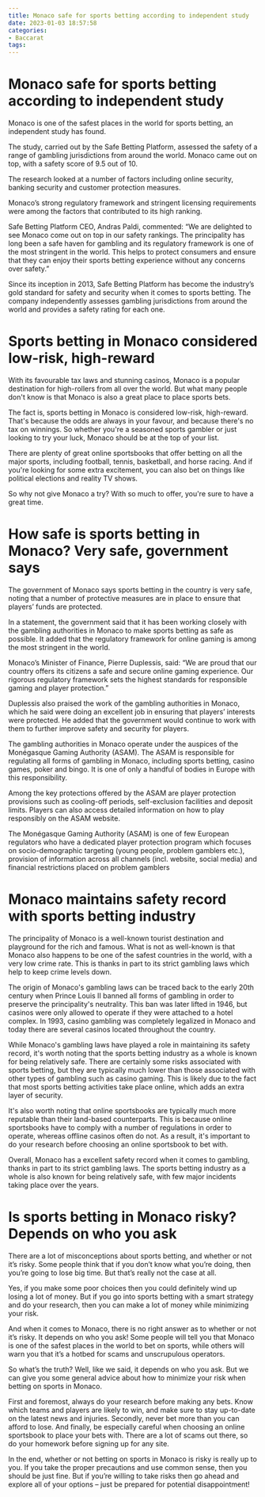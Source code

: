 ```yaml
---
title: Monaco safe for sports betting according to independent study 
date: 2023-01-03 18:57:58
categories:
- Baccarat
tags:
---
```



#  Monaco safe for sports betting according to independent study 

Monaco is one of the safest places in the world for sports betting, an independent study has found.

The study, carried out by the Safe Betting Platform, assessed the safety of a range of gambling jurisdictions from around the world. Monaco came out on top, with a safety score of 9.5 out of 10.

The research looked at a number of factors including online security, banking security and customer protection measures.

Monaco’s strong regulatory framework and stringent licensing requirements were among the factors that contributed to its high ranking.

Safe Betting Platform CEO, Andras Paldi, commented: “We are delighted to see Monaco come out on top in our safety rankings. The principality has long been a safe haven for gambling and its regulatory framework is one of the most stringent in the world. This helps to protect consumers and ensure that they can enjoy their sports betting experience without any concerns over safety.”

Since its inception in 2013, Safe Betting Platform has become the industry’s gold standard for safety and security when it comes to sports betting. The company independently assesses gambling jurisdictions from around the world and provides a safety rating for each one.

#  Sports betting in Monaco considered low-risk, high-reward 

With its favourable tax laws and stunning casinos, Monaco is a popular destination for high-rollers from all over the world. But what many people don't know is that Monaco is also a great place to place sports bets.

The fact is, sports betting in Monaco is considered low-risk, high-reward. That's because the odds are always in your favour, and because there's no tax on winnings. So whether you're a seasoned sports gambler or just looking to try your luck, Monaco should be at the top of your list.

There are plenty of great online sportsbooks that offer betting on all the major sports, including football, tennis, basketball, and horse racing. And if you're looking for some extra excitement, you can also bet on things like political elections and reality TV shows.

So why not give Monaco a try? With so much to offer, you're sure to have a great time.

#  How safe is sports betting in Monaco? Very safe, government says 

The government of Monaco says sports betting in the country is very safe, noting that a number of protective measures are in place to ensure that players’ funds are protected.

In a statement, the government said that it has been working closely with the gambling authorities in Monaco to make sports betting as safe as possible. It added that the regulatory framework for online gaming is among the most stringent in the world.

Monaco’s Minister of Finance, Pierre Duplessis, said: “We are proud that our country offers its citizens a safe and secure online gaming experience. Our rigorous regulatory framework sets the highest standards for responsible gaming and player protection.”

Duplessis also praised the work of the gambling authorities in Monaco, which he said were doing an excellent job in ensuring that players’ interests were protected. He added that the government would continue to work with them to further improve safety and security for players.

The gambling authorities in Monaco operate under the auspices of the Monégasque Gaming Authority (ASAM). The ASAM is responsible for regulating all forms of gambling in Monaco, including sports betting, casino games, poker and bingo. It is one of only a handful of bodies in Europe with this responsibility.

Among the key protections offered by the ASAM are player protection provisions such as cooling-off periods, self-exclusion facilities and deposit limits. Players can also access detailed information on how to play responsibly on the ASAM website.

The Monégasque Gaming Authority (ASAM) is one of few European regulators who have a dedicated player protection program which focuses on socio-demographic targeting (young people, problem gamblers etc.), provision of information across all channels (incl. website, social media) and financial restrictions placed on problem gamblers

#  Monaco maintains safety record with sports betting industry 

The principality of Monaco is a well-known tourist destination and playground for the rich and famous. What is not as well-known is that Monaco also happens to be one of the safest countries in the world, with a very low crime rate. This is thanks in part to its strict gambling laws which help to keep crime levels down.

The origin of Monaco's gambling laws can be traced back to the early 20th century when Prince Louis II banned all forms of gambling in order to preserve the principality's neutrality. This ban was later lifted in 1946, but casinos were only allowed to operate if they were attached to a hotel complex. In 1993, casino gambling was completely legalized in Monaco and today there are several casinos located throughout the country.

While Monaco's gambling laws have played a role in maintaining its safety record, it's worth noting that the sports betting industry as a whole is known for being relatively safe. There are certainly some risks associated with sports betting, but they are typically much lower than those associated with other types of gambling such as casino gaming. This is likely due to the fact that most sports betting activities take place online, which adds an extra layer of security.

It's also worth noting that online sportsbooks are typically much more reputable than their land-based counterparts. This is because online sportsbooks have to comply with a number of regulations in order to operate, whereas offline casinos often do not. As a result, it's important to do your research before choosing an online sportsbook to bet with.

Overall, Monaco has a excellent safety record when it comes to gambling, thanks in part to its strict gambling laws. The sports betting industry as a whole is also known for being relatively safe, with few major incidents taking place over the years.

#  Is sports betting in Monaco risky? Depends on who you ask

There are a lot of misconceptions about sports betting, and whether or not it’s risky. Some people think that if you don’t know what you’re doing, then you’re going to lose big time. But that’s really not the case at all.

Yes, if you make some poor choices then you could definitely wind up losing a lot of money. But if you go into sports betting with a smart strategy and do your research, then you can make a lot of money while minimizing your risk.

And when it comes to Monaco, there is no right answer as to whether or not it’s risky. It depends on who you ask! Some people will tell you that Monaco is one of the safest places in the world to bet on sports, while others will warn you that it’s a hotbed for scams and unscrupulous operators.

So what’s the truth? Well, like we said, it depends on who you ask. But we can give you some general advice about how to minimize your risk when betting on sports in Monaco.

First and foremost, always do your research before making any bets. Know which teams and players are likely to win, and make sure to stay up-to-date on the latest news and injuries. Secondly, never bet more than you can afford to lose. And finally, be especially careful when choosing an online sportsbook to place your bets with. There are a lot of scams out there, so do your homework before signing up for any site.

In the end, whether or not betting on sports in Monaco is risky is really up to you. If you take the proper precautions and use common sense, then you should be just fine. But if you’re willing to take risks then go ahead and explore all of your options – just be prepared for potential disappointment!